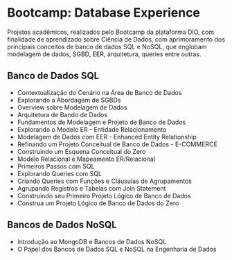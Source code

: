 # Bootcamp: Database Experience

Projetos acadêmicos, realizados pelo Bootcamp da plataforma DIO, com finalidade de aprendizado sobre Ciência de Dados, com aprimoramento dos principais conceitos de banco de dados SQL e NoSQL, que englobam modelagem de dados, SGBD, EER, arquitetura, queries entre outras.

## Banco de Dados SQL
  -  Contextualização do Cenário na Área de Banco de Dados
  -  Explorando a Abordagem de SGBDs
  -  Overview sobre Modelagem de Dados
  -  Arquitetura de Bando de Dados
  -  Fundamentos de Modelagem e Projeto de Banco de Dados
  -  Explorando o Modelo ER - Entidade Relacionamento
  -  Modelagem de Dados com EER - Enhanced Entity Relationship
  -  Refinando um Projeto Conceitual de Banco de Dados - E-COMMERCE
  -  Construindo um Esquena Conceitual do Zero
  -  Modelo Relacional e Mapeamento ER/Relacional
  -  Primeiros Passos com SQL
  -  Explorando Queries com SQL
  -  Criando Queries com Funções e Cláusulas de Agrupamentos
  -  Agrupando Registros e Tabelas com Join Statement
  -  Construindo seu Primeiro Projeto Lógico de Banco de Dados
  -  Construa um Projeto Lógico de Banco de Dados do Zero

## Bancos de Dados NoSQL
-  Introdução ao MongoDB e Bancos de Dados NoSQL
-  O Papel dos Bancos de Dados SQL e NoSQL na Engenharia de Dados
